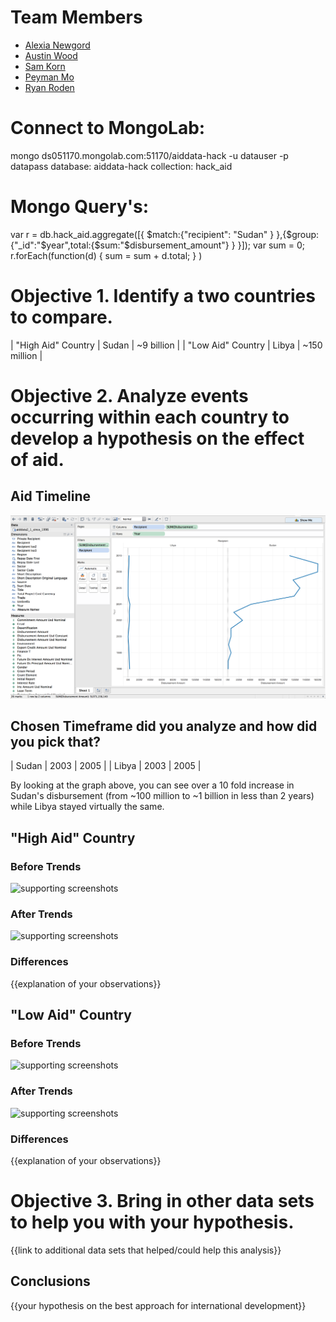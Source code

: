 # Team Members

* [Alexia Newgord](https://github.com/alne4294)
* [Austin Wood](https://github.com/indiesquidge)
* [Sam Korn](https://github.com/sako0938)
* [Peyman Mo](https://github.com/peymanmortazavi)
* [Ryan Roden](https://github.com/rodenr)

# Connect to MongoLab:
mongo ds051170.mongolab.com:51170/aiddata-hack -u datauser -p datapass
database: aiddata-hack
collection: hack_aid

# Mongo Query's:
var r = db.hack_aid.aggregate([{ $match:{"recipient": "Sudan" } },{$group:{"_id":"$year",total:{$sum:"$disbursement_amount"} } }]);
var sum = 0;
r.forEach(function(d) { sum = sum + d.total; } )

# Objective 1. Identify a two countries to compare.

| "High Aid" Country | Sudan | ~9 billion |
| "Low Aid" Country  | Libya | ~150 million |

# Objective 2. Analyze events occurring within each country to develop a hypothesis on the effect of aid.

## Aid Timeline

![screenshot of the timeline analysis](img/aid_timeline.png?raw=true) 

## Chosen Timeframe did you analyze and how did you pick that?

| Sudan | 2003 | 2005 |
| Libya | 2003 | 2005 |

By looking at the graph above, you can see over a 10 fold increase in Sudan's disbursement
(from ~100 million to ~1 billion in less than 2 years) while Libya stayed virtually the same.


## "High Aid" Country

### Before Trends

![supporting screenshots](image.png?raw=true) 

### After Trends

![supporting screenshots](image.png?raw=true) 

### Differences

{{explanation of your observations}}


## "Low Aid" Country

### Before Trends

![supporting screenshots](image.png?raw=true) 

### After Trends

![supporting screenshots](image.png?raw=true) 

### Differences

{{explanation of your observations}}


# Objective 3. Bring in other data sets to help you with your hypothesis.

{{link to additional data sets that helped/could help this analysis}}


## Conclusions

{{your hypothesis on the best approach for international development}}
